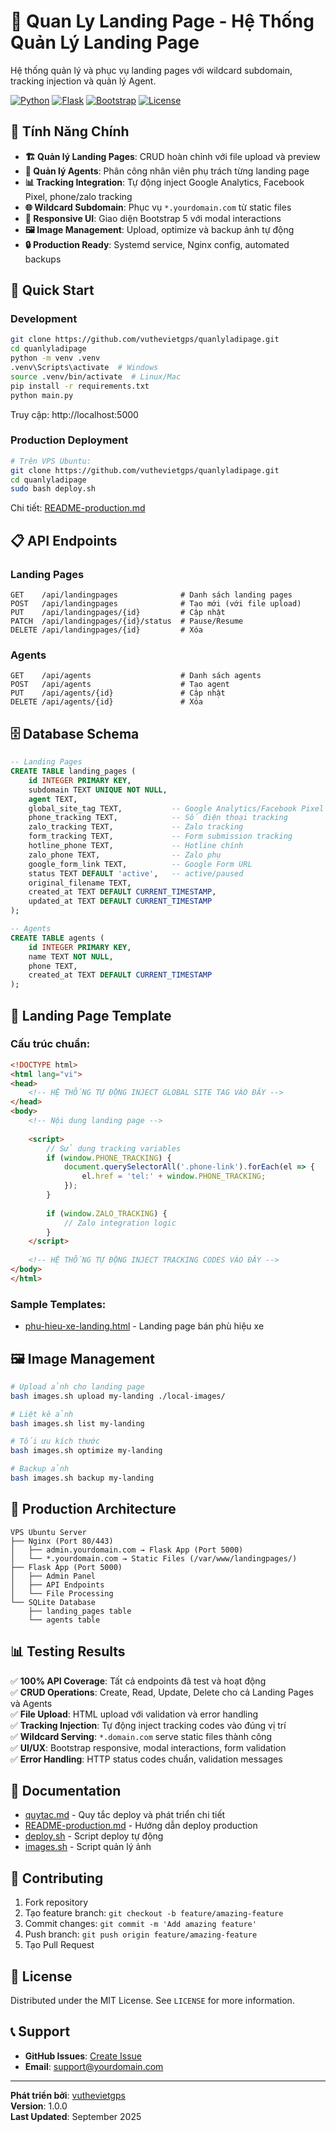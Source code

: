 # 🚀 Quan Ly Landing Page - Hệ Thống Quản Lý Landing Page

Hệ thống quản lý và phục vụ landing pages với wildcard subdomain, tracking injection và quản lý Agent.

[![Python](https://img.shields.io/badge/Python-3.9%2B-blue.svg)](https://python.org)
[![Flask](https://img.shields.io/badge/Flask-3.0.3-green.svg)](https://flask.palletsprojects.com)
[![Bootstrap](https://img.shields.io/badge/Bootstrap-5.3.3-purple.svg)](https://getbootstrap.com)
[![License](https://img.shields.io/badge/License-MIT-yellow.svg)](LICENSE)

## 🎯 Tính Năng Chính

- **🏗️ Quản lý Landing Pages**: CRUD hoàn chỉnh với file upload và preview
- **👥 Quản lý Agents**: Phân công nhân viên phụ trách từng landing page  
- **📊 Tracking Integration**: Tự động inject Google Analytics, Facebook Pixel, phone/zalo tracking
- **🌐 Wildcard Subdomain**: Phục vụ `*.yourdomain.com` từ static files
- **📱 Responsive UI**: Giao diện Bootstrap 5 với modal interactions
- **🖼️ Image Management**: Upload, optimize và backup ảnh tự động
- **🔒 Production Ready**: Systemd service, Nginx config, automated backups

## 🏁 Quick Start

### Development
```bash
git clone https://github.com/vuthevietgps/quanlyladipage.git
cd quanlyladipage
python -m venv .venv
.venv\Scripts\activate  # Windows
source .venv/bin/activate  # Linux/Mac
pip install -r requirements.txt
python main.py
```

Truy cập: http://localhost:5000

### Production Deployment
```bash
# Trên VPS Ubuntu:
git clone https://github.com/vuthevietgps/quanlyladipage.git
cd quanlyladipage
sudo bash deploy.sh
```

Chi tiết: [README-production.md](README-production.md)

## 📋 API Endpoints

### Landing Pages
```
GET    /api/landingpages              # Danh sách landing pages
POST   /api/landingpages              # Tạo mới (với file upload)
PUT    /api/landingpages/{id}         # Cập nhật
PATCH  /api/landingpages/{id}/status  # Pause/Resume
DELETE /api/landingpages/{id}         # Xóa
```

### Agents
```
GET    /api/agents                    # Danh sách agents
POST   /api/agents                    # Tạo agent
PUT    /api/agents/{id}               # Cập nhật
DELETE /api/agents/{id}               # Xóa
```

## 🗄️ Database Schema

```sql
-- Landing Pages
CREATE TABLE landing_pages (
    id INTEGER PRIMARY KEY,
    subdomain TEXT UNIQUE NOT NULL,
    agent TEXT,
    global_site_tag TEXT,           -- Google Analytics/Facebook Pixel
    phone_tracking TEXT,            -- Số điện thoại tracking
    zalo_tracking TEXT,             -- Zalo tracking  
    form_tracking TEXT,             -- Form submission tracking
    hotline_phone TEXT,             -- Hotline chính
    zalo_phone TEXT,                -- Zalo phụ
    google_form_link TEXT,          -- Google Form URL
    status TEXT DEFAULT 'active',   -- active/paused
    original_filename TEXT,
    created_at TEXT DEFAULT CURRENT_TIMESTAMP,
    updated_at TEXT DEFAULT CURRENT_TIMESTAMP
);

-- Agents
CREATE TABLE agents (
    id INTEGER PRIMARY KEY,
    name TEXT NOT NULL,
    phone TEXT,
    created_at TEXT DEFAULT CURRENT_TIMESTAMP
);
```

## 🎨 Landing Page Template

### Cấu trúc chuẩn:
```html
<!DOCTYPE html>
<html lang="vi">
<head>
    <!-- HỆ THỐNG TỰ ĐỘNG INJECT GLOBAL SITE TAG VÀO ĐÂY -->
</head>
<body>
    <!-- Nội dung landing page -->
    
    <script>
        // Sử dụng tracking variables
        if (window.PHONE_TRACKING) {
            document.querySelectorAll('.phone-link').forEach(el => {
                el.href = 'tel:' + window.PHONE_TRACKING;
            });
        }
        
        if (window.ZALO_TRACKING) {
            // Zalo integration logic
        }
    </script>
    
    <!-- HỆ THỐNG TỰ ĐỘNG INJECT TRACKING CODES VÀO ĐÂY -->
</body>
</html>
```

### Sample Templates:
- [phu-hieu-xe-landing.html](phu-hieu-xe-landing.html) - Landing page bán phù hiệu xe

## 🖼️ Image Management

```bash
# Upload ảnh cho landing page
bash images.sh upload my-landing ./local-images/

# Liệt kê ảnh
bash images.sh list my-landing

# Tối ưu kích thước
bash images.sh optimize my-landing

# Backup ảnh
bash images.sh backup my-landing
```

## 🚀 Production Architecture

```
VPS Ubuntu Server
├── Nginx (Port 80/443)
│   ├── admin.yourdomain.com → Flask App (Port 5000)
│   └── *.yourdomain.com → Static Files (/var/www/landingpages/)
├── Flask App (Port 5000) 
│   ├── Admin Panel
│   ├── API Endpoints
│   └── File Processing
└── SQLite Database
    ├── landing_pages table
    └── agents table
```

## 📊 Testing Results

✅ **100% API Coverage**: Tất cả endpoints đã test và hoạt động  
✅ **CRUD Operations**: Create, Read, Update, Delete cho cả Landing Pages và Agents  
✅ **File Upload**: HTML upload với validation và error handling  
✅ **Tracking Injection**: Tự động inject tracking codes vào đúng vị trí  
✅ **Wildcard Serving**: `*.domain.com` serve static files thành công  
✅ **UI/UX**: Bootstrap responsive, modal interactions, form validation  
✅ **Error Handling**: HTTP status codes chuẩn, validation messages  

## 📖 Documentation

- [quytac.md](quytac.md) - Quy tắc deploy và phát triển chi tiết
- [README-production.md](README-production.md) - Hướng dẫn deploy production
- [deploy.sh](deploy.sh) - Script deploy tự động
- [images.sh](images.sh) - Script quản lý ảnh

## 🤝 Contributing

1. Fork repository
2. Tạo feature branch: `git checkout -b feature/amazing-feature`
3. Commit changes: `git commit -m 'Add amazing feature'`
4. Push branch: `git push origin feature/amazing-feature`
5. Tạo Pull Request

## 📝 License

Distributed under the MIT License. See `LICENSE` for more information.

## 📞 Support

- **GitHub Issues**: [Create Issue](https://github.com/vuthevietgps/quanlyladipage/issues)
- **Email**: support@yourdomain.com

---

**Phát triển bởi**: [vuthevietgps](https://github.com/vuthevietgps)  
**Version**: 1.0.0  
**Last Updated**: September 2025